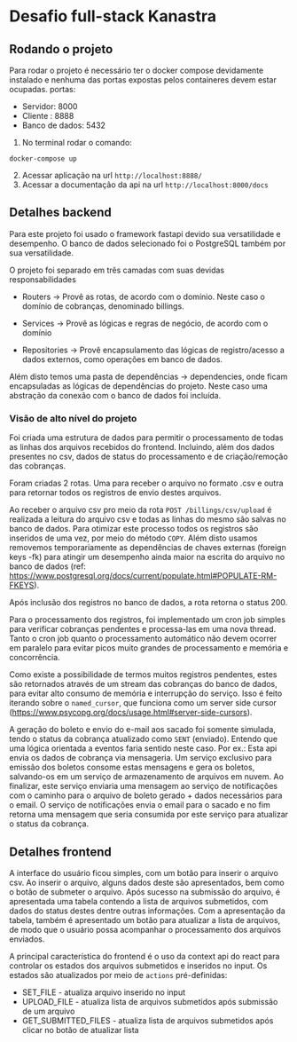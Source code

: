 # Desafio full-stack Kanastra

## Rodando o projeto

Para rodar o projeto é necessário ter o docker compose devidamente instalado e nenhuma das portas expostas pelos containeres devem estar ocupadas.
portas:

- Servidor: 8000
- Cliente : 8888
- Banco de dados: 5432

1. No terminal rodar o comando:

```
docker-compose up
```

2. Acessar aplicação na url `http://localhost:8888/`
3. Acessar a documentação da api na url `http://localhost:8000/docs`

## Detalhes backend

Para este projeto foi usado o framework fastapi devido sua versatilidade e desempenho.
O banco de dados selecionado foi o PostgreSQL também por sua versatilidade.

O projeto foi separado em três camadas com suas devidas responsabilidades

- Routers -> Provê as rotas, de acordo com o domínio. Neste caso o domínio de cobranças, denominado billings.

- Services -> Provê as lógicas e regras de negócio, de acordo com o domínio

- Repositories -> Provê encapsulamento das lógicas de registro/acesso a dados externos, como operações em banco de dados.

Além disto temos uma pasta de dependências -> dependencies, onde ficam encapsuladas as lógicas de dependências do projeto. Neste caso uma abstração da conexão com o banco de dados foi incluída.

### Visão de alto nível do projeto

Foi criada uma estrutura de dados para permitir o processamento de todas as linhas dos arquivos recebidos do frontend. Incluindo, além dos dados presentes no csv, dados de status do processamento e de criação/remoção das cobranças.

Foram criadas 2 rotas. Uma para receber o arquivo no formato .csv e outra para retornar todos os registros de envio destes arquivos.

Ao receber o arquivo csv pro meio da rota `POST /billings/csv/upload` é realizada a leitura do arquivo csv e todas as linhas do mesmo são salvas no banco de dados. Para otimizar este processo todos os registros são inseridos de uma vez, por meio do método `COPY`. Além disto usamos removemos temporariamente as dependências de chaves externas (foreign keys -fk) para atingir um desempenho ainda maior na escrita do arquivo no banco de dados (ref: https://www.postgresql.org/docs/current/populate.html#POPULATE-RM-FKEYS).

Após inclusão dos registros no banco de dados, a rota retorna o status 200.

Para o processamento dos registros, foi implementado um cron job simples para verificar cobranças pendentes e processa-las em uma nova thread.
Tanto o cron job quanto o processamento automático não devem ocorrer em paralelo para evitar picos muito grandes de processamento e memória e concorrência.

Como existe a possibilidade de termos muitos registros pendentes, estes são retornados através de um stream das cobranças do banco de dados, para evitar alto consumo de memória e interrupção do serviço. Isso é feito iterando sobre o `named_cursor`, que funciona como um server side cursor (https://www.psycopg.org/docs/usage.html#server-side-cursors).

A geração do boleto e envio do e-mail aos sacado foi somente simulada, tendo o status da cobrança atualizado como `SENT` (enviado). Entendo que uma lógica orientada a eventos faria sentido neste caso. Por ex.: Esta api envia os dados de cobrança via mensageria. Um serviço exclusivo para emissão dos boletos consome estas mensagens e gera os boletos, salvando-os em um serviço de armazenamento de arquivos em nuvem. Ao finalizar, este serviço enviaria uma mensagem ao serviço de notificações com o caminho para o arquivo de boleto gerado + dados necessários para o email. O serviço de notificações envia o email para o sacado e no fim retorna uma mensagem que seria consumida por este serviço para atualizar o status da cobrança.

## Detalhes frontend

A interface do usuário ficou simples, com um botão para inserir o arquivo csv. Ao inserir o arquivo, alguns dados deste são apresentados, bem como o botão de submeter o arquivo.
Após sucesso na submissão do arquivo, é apresentada uma tabela contendo a lista de arquivos submetidos, com dados do status destes dentre outras informações.
Com a apresentação da tabela, também é apresentado um botão para atualizar a lista de arquivos, de modo que o usuário possa acompanhar o processamento dos arquivos enviados.

A principal característica do frontend é o uso da context api do react para controlar os estados dos arquivos submetidos e inseridos no input.
Os estados são atualizados por meio de `actions` pré-definidas:

- SET_FILE - atualiza arquivo inserido no input
- UPLOAD_FILE - atualiza lista de arquivos submetidos após submissão de um arquivo
- GET_SUBMITTED_FILES - atualiza lista de arquivos submetidos após clicar no botão de atualizar lista
